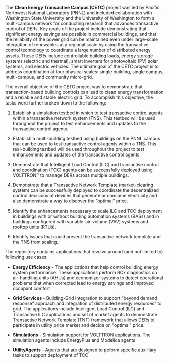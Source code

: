 The **Clean Energy Transactive Campus (CETC)** project was led by Pacific Northwest 
National Laboratory (PNNL) and included collaboration with Washington State 
University and the University of Washington to form a multi-campus network for 
conducting research that advances transactive control of DERs. Key goals of the 
project include demonstrating that significant energy savings are possible in 
commercial buildings, and that the reliability of the power grid can be maintained 
even under large-scale integration of renewables at a regional scale by using the 
transactive control technology to coordinate a large number of distributed energy 
assets. These DERs include controllable building loads, energy storage systems 
(electric and thermal), smart inverters for photovoltaic (PV) solar systems, and 
electric vehicles. The ultimate goal of the CETC project is to address coordination 
at four physical scales: single building, single campus, multi-campus, and community 
micro-grid.

The overall objective of the CETC project was to demonstrate that transaction-based 
building controls can lead to clean energy transformation and a reliable and stable 
electric grid. To accomplish this objective, the tasks were further broken down to 
the following:

1. Establish a simulation testbed in which to test transactive control agents within a transactive network system (TNS). This testbed will be used throughout the project to test enhancements and updates to the transactive control agents.

2. Establish a multi-building testbed using buildings on the PNNL campus that can be used to test transactive control agents within a TNS. This real-building testbed will be used throughout the project to test enhancements and updates of the transactive control agents.

3. Demonstrate that Intelligent Load Control (ILC) and transactive control and coordination (TCC) agents can be successfully deployed using VOLTTRON™ to manage DERs across multiple buildings.

4. Demonstrate that a Transactive Network Template (market-clearing system) can be successfully deployed to coordinate the decentralized control decisions of devices that generate or consume electricity and also demonstrate a way to discover the “optimal” price.

5. Identify the enhancements necessary to scale ILC and TCC deployment in buildings with or without building automation systems (BASs) and in buildings configured with variable-air-volume (VAV) systems and rooftop units (RTUs).

6. Identify issues that could prevent the transactive network template and the TNS from scaling.


The repository contains applications that revolve around (and not limited to) following use cases:

- **Energy Efficiency** - The applications that help control building energy system performance. These applications perform RCx diagnostics on 
air-handling units (AHUs) and economizer systems to detect operational problems that when corrected lead to energy 
savings and improved occupant comfort

- **Grid Services** - Building-Grid Integration to support “beyond demand response” approach and integration of distributed energy resources” to grid. 
The applications include Intelligent Load Control (ILC) and Transactive ILC applications and set of market agents to 
demonstrate Transactive Network Template (TNT) framework that allows DERs to participate in utility price market and decide on "optimal" price.

- **Simulations** - Simulation support for VOLTTRON applications. The simulation agents include EnergyPlus and Modelica agents

- **UtilityAgents** - Agents that are designed to peform specific auxilliary tasks to support deployment of TCC


